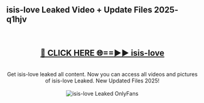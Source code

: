 <h2>isis-love Leaked Video + Update Files 2025- q1hjv</h2>
<br>
<div align="center">
<h2><a href="https://libra.edu.pl?isis-love" rel="nofollow">🔴 CLICK HERE 🌐==►► isis-love</a></h2>
<br>
Get isis-love leaked all content. Now you can access all videos and pictures of isis-love Leaked. New Updated Files 2025!
<br>
<br>
<a href="https://libra.edu.pl?isis-love" rel="nofollow" data-target="animated-image.originalLink"><img src="https://i.ibb.co.com/WyWwxjT/player-gif2.gif" alt="isis-love Leaked OnlyFans" style="max-width: 100%; display: inline-block;" data-target="animated-image.originalImage"></a>
</div>
<br>